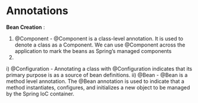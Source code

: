 # Annotations
**Bean Creation** : 
1. @Component - @Component is a class-level annotation. It is used to denote a class as a Component. We can use @Component across the application to mark the beans as 
               Spring’s managed components
2.
i) @Configuration - Annotating a class with @Configuration indicates that its primary purpose is as a source of bean definitions.
ii) @Bean - @Bean is a method level annotation. The @Bean annotation is used to indicate that a method instantiates, configures, and initializes a new object to be 
               managed by the Spring IoC container.
